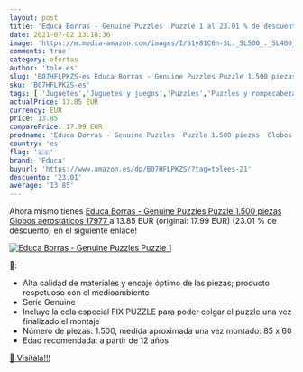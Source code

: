 ```yaml
---
layout: post
title: 'Educa Borras - Genuine Puzzles  Puzzle 1 al 23.01 % de descuento'
date: 2021-07-02 13:18:36
image: 'https://m.media-amazon.com/images/I/51y81C6n-SL._SL500_._SL400_.jpg'
comments: true
category: ofertas
author: 'tole.es'
slug: 'B07HFLPKZS-es Educa Borras - Genuine Puzzles Puzzle 1.500 piezas Globos...'
sku: 'B07HFLPKZS-es'
tags: [ 'Juguetes','Juguetes y juegos','Puzzles','Puzzles y rompecabezas','educa','puzzle','puzzles', ]
actualPrice: 13.85 EUR
currency: EUR
price: 13.85
comparePrice: 17.99 EUR
prodname: 'Educa Borras - Genuine Puzzles  Puzzle 1.500 piezas  Globos aerostáticos  17977 '
country: 'es'
flag: '🇪🇸'
brand: 'Educa'
buyurl: 'https://www.amazon.es/dp/B07HFLPKZS/?tag=tolees-21'
descuento: '23.01'
average: '13.85'
---
```


Ahora mismo tienes [Educa Borras - Genuine Puzzles  Puzzle 1.500 piezas  Globos aerostáticos  17977 ](https://www.amazon.es/dp/B07HFLPKZS/?tag=tolees-21) a 13.85 EUR (original: 17.99 EUR) (23.01 %  de descuento) en el siguiente enlace!

[![Educa Borras - Genuine Puzzles  Puzzle 1](https://m.media-amazon.com/images/I/51y81C6n-SL._SL500_._SL400_.jpg)](https://www.amazon.es/dp/B07HFLPKZS/?tag=tolees-21)

🔎:

- Alta calidad de materiales y encaje óptimo de las piezas; producto respetuoso con el medioambiente
- Serie Genuine
- Incluye la cola especial FIX PUZZLE para poder colgar el puzzle una vez finalizado el montaje
- Número de piezas: 1.500, medida aproximada una vez montado: 85 x 60
- Edad recomendada: a partir de 12 años

[🛒 Visítala!!!](https://www.amazon.es/dp/B07HFLPKZS/?tag=tolees-21)
